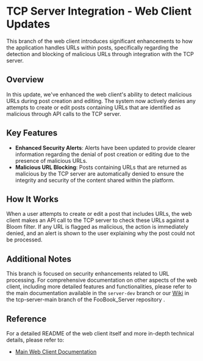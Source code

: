 # TCP Server Integration - Web Client Updates

This branch of the web client introduces significant enhancements to how the application handles URLs within posts, specifically regarding the detection and blocking of malicious URLs through integration with the TCP server.

## Overview

In this update, we've enhanced the web client's ability to detect malicious URLs during post creation and editing. The system now actively denies any attempts to create or edit posts containing URLs that are identified as malicious through API calls to the TCP server.

## Key Features

- **Enhanced Security Alerts**: Alerts have been updated to provide clearer information regarding the denial of post creation or editing due to the presence of malicious URLs.
- **Malicious URL Blocking**: Posts containing URLs that are returned as malicious by the TCP server are automatically denied to ensure the integrity and security of the content shared within the platform.

## How It Works

When a user attempts to create or edit a post that includes URLs, the web client makes an API call to the TCP server to check these URLs against a Bloom filter. If any URL is flagged as malicious, the action is immediately denied, and an alert is shown to the user explaining why the post could not be processed.

## Additional Notes

This branch is focused on security enhancements related to URL processing. For comprehensive documentation on other aspects of the web client, including more detailed features and functionalities, please refer to the main documentation available in the `server-dev` branch or our [Wiki](https://github.com/TomerBeren/FooBook-Server-Public/tree/tcp-server-main/wiki) in the tcp-server-main branch of the FooBook_Server repository .

## Reference

For a detailed README of the web client itself and more in-depth technical details, please refer to:
- [Main Web Client Documentation](https://github.com/TomerBeren/FooBook-Web-Public/tree/server-dev)
